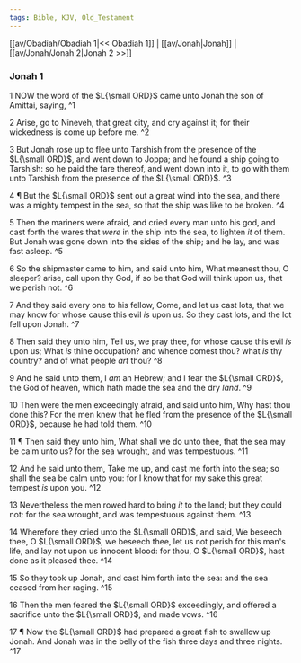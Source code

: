 ```yaml
---
tags: Bible, KJV, Old_Testament
---
```


[[av/Obadiah/Obadiah 1|<< Obadiah 1]] | [[av/Jonah|Jonah]] | [[av/Jonah/Jonah 2|Jonah 2 >>]]

### Jonah 1

1 NOW the word of the $L{\small ORD}$ came unto Jonah the son of Amittai, saying, ^1

2 Arise, go to Nineveh, that great city, and cry against it; for their wickedness is come up before me. ^2

3 But Jonah rose up to flee unto Tarshish from the presence of the $L{\small ORD}$, and went down to Joppa; and he found a ship going to Tarshish: so he paid the fare thereof, and went down into it, to go with them unto Tarshish from the presence of the $L{\small ORD}$. ^3

4 ¶ But the $L{\small ORD}$ sent out a great wind into the sea, and there was a mighty tempest in the sea, so that the ship was like to be broken. ^4

5 Then the mariners were afraid, and cried every man unto his god, and cast forth the wares that _were_ in the ship into the sea, to lighten _it_ of them. But Jonah was gone down into the sides of the ship; and he lay, and was fast asleep. ^5

6 So the shipmaster came to him, and said unto him, What meanest thou, O sleeper? arise, call upon thy God, if so be that God will think upon us, that we perish not. ^6

7 And they said every one to his fellow, Come, and let us cast lots, that we may know for whose cause this evil _is_ upon us. So they cast lots, and the lot fell upon Jonah. ^7

8 Then said they unto him, Tell us, we pray thee, for whose cause this evil _is_ upon us; What _is_ thine occupation? and whence comest thou? what _is_ thy country? and of what people _art_ thou? ^8

9 And he said unto them, I _am_ an Hebrew; and I fear the $L{\small ORD}$, the God of heaven, which hath made the sea and the dry _land_. ^9

10 Then were the men exceedingly afraid, and said unto him, Why hast thou done this? For the men knew that he fled from the presence of the $L{\small ORD}$, because he had told them. ^10

11 ¶ Then said they unto him, What shall we do unto thee, that the sea may be calm unto us? for the sea wrought, and was tempestuous. ^11

12 And he said unto them, Take me up, and cast me forth into the sea; so shall the sea be calm unto you: for I know that for my sake this great tempest _is_ upon you. ^12

13 Nevertheless the men rowed hard to bring _it_ to the land; but they could not: for the sea wrought, and was tempestuous against them. ^13

14 Wherefore they cried unto the $L{\small ORD}$, and said, We beseech thee, O $L{\small ORD}$, we beseech thee, let us not perish for this man's life, and lay not upon us innocent blood: for thou, O $L{\small ORD}$, hast done as it pleased thee. ^14

15 So they took up Jonah, and cast him forth into the sea: and the sea ceased from her raging. ^15

16 Then the men feared the $L{\small ORD}$ exceedingly, and offered a sacrifice unto the $L{\small ORD}$, and made vows. ^16

17 ¶ Now the $L{\small ORD}$ had prepared a great fish to swallow up Jonah. And Jonah was in the belly of the fish three days and three nights. ^17
